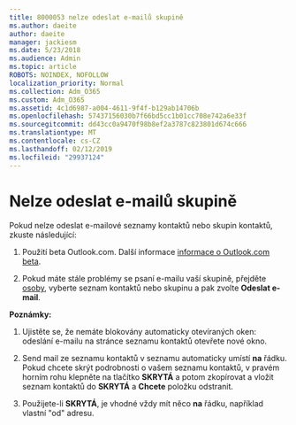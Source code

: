 ```yaml
---
title: 8000053 nelze odeslat e-mailů skupině
ms.author: daeite
author: daeite
manager: jackiesm
ms.date: 5/23/2018
ms.audience: Admin
ms.topic: article
ROBOTS: NOINDEX, NOFOLLOW
localization_priority: Normal
ms.collection: Adm_O365
ms.custom: Adm_O365
ms.assetid: 4c1d6987-a004-4611-9f4f-b129ab14706b
ms.openlocfilehash: 57437156030b7f66bd5cc1b01cc708e742a6e33f
ms.sourcegitcommit: dd43cc0a9470f98b8ef2a3787c823801d674c666
ms.translationtype: MT
ms.contentlocale: cs-CZ
ms.lasthandoff: 02/12/2019
ms.locfileid: "29937124"
---
```

# <a name="unable-to-send-group-emails"></a>Nelze odeslat e-mailů skupině

Pokud nelze odeslat e-mailové seznamy kontaktů nebo skupin kontaktů, zkuste následující:
  
1. Použití beta Outlook.com. Další informace [informace o Outlook.com beta](https://support.office.com/article/e2261c7f-d413-4084-8f22-21282f42d8cf).
    
2. Pokud máte stále problémy se psaní e-mailu vaší skupině, přejděte [osoby](https://outlook.live.com/people/), vyberte seznam kontaktů nebo skupinu a pak zvolte **Odeslat e-mail**.
    
 **Poznámky:**
  
1. Ujistěte se, že nemáte blokovány automaticky otevíraných oken: odeslání e-mailu na stránce seznamu kontaktů otevřete nové okno.
    
2. Send mail ze seznamu kontaktů v seznamu automaticky umístí **na** řádku. Pokud chcete skrýt podrobnosti o vašem seznamu kontaktů, v pravém horním rohu klepněte na tlačítko **SKRYTÁ** a potom zkopírovat a vložit seznam kontaktů do **SKRYTÁ** a **Chcete** položku odstranit. 
    
3. Použijete-li **SKRYTÁ**, je vhodné vždy mít něco **na** řádku, například vlastní "od" adresu. 
    

